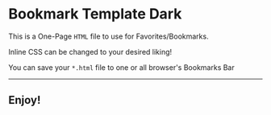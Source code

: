 
# Bookmark Template Dark

This is a One-Page `HTML` file to use for Favorites/Bookmarks.

Inline CSS can be changed to your desired liking!

You can save your `*.html` file to one or all browser's Bookmarks Bar
***

## Enjoy!